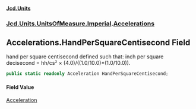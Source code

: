 #### [Jcd.Units](index.md 'index')
### [Jcd.Units.UnitsOfMeasure.Imperial](Jcd.Units.UnitsOfMeasure.Imperial.md 'Jcd.Units.UnitsOfMeasure.Imperial').[Accelerations](Accelerations.md 'Jcd.Units.UnitsOfMeasure.Imperial.Accelerations')

## Accelerations.HandPerSquareCentisecond Field

hand per square centisecond defined such that: inch per square decisecond = hh/cs² × (4.0)/((1.0/10.0)*(1.0/10.0)).

```csharp
public static readonly Acceleration HandPerSquareCentisecond;
```

#### Field Value
[Acceleration](Acceleration.md 'Jcd.Units.UnitTypes.Acceleration')